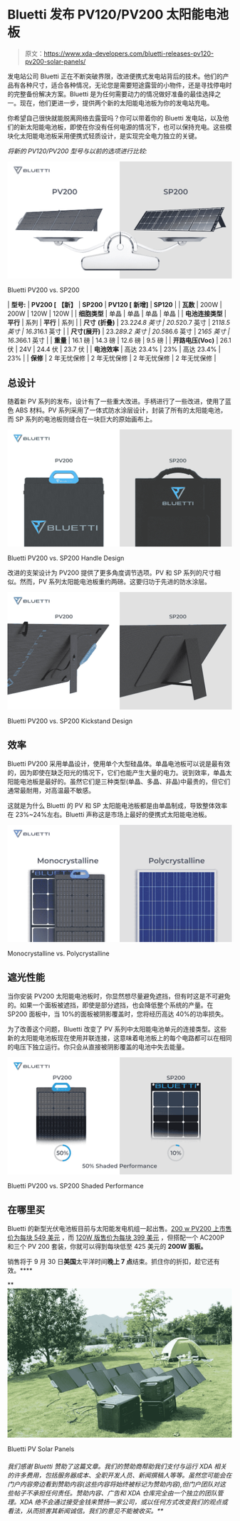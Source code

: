 # Bluetti 发布 PV120/PV200 太阳能电池板

> 原文：<https://www.xda-developers.com/bluetti-releases-pv120-pv200-solar-panels/>

发电站公司 Bluetti 正在不断突破界限，改进便携式发电站背后的技术。他们的产品有各种尺寸，适合各种情况，无论您是需要短途露营的小物件，还是寻找停电时的完整备份解决方案。Bluetti 是为任何需要动力的情况做好准备的最佳选择之一。现在，他们更进一步，提供两个新的太阳能电池板为你的发电站充电。

你希望自己很快就能脱离网络去露营吗？你可以带着你的 Bluetti 发电站，以及他们的新太阳能电池板，即使在你没有任何电源的情况下，也可以保持充电。这些模块化太阳能电池板采用便携式轻质设计，是实现完全电力独立的关键。

*将新的 PV120/PV200 型号与以前的选项进行比较:*

 <picture>![](img/5d33814036be7abe1b4a57c439158a1b.png)</picture> 

Bluetti PV200 vs. SP200

| **型号:** | **PV200 [** **【新】** | **SP200** | **PV120 [** **新增]** | **SP120** |
| **瓦数** | 200W | 200W | 120W | 120W |
| **细胞类型** | 单晶 | 单晶 | 单晶 | 单晶 |
| **电池连接类型** | **平行** | 系列 | **平行** | 系列 |
| **尺寸** **(折叠)** | 23.2*24.8 英寸 | 20.5*20.7 英寸 | 21*18.5 英寸 | 16.3*16.1 英寸 |
| **尺寸(展开)** | 23.2*89.2 英寸 | 20.5*86.6 英寸 | 21*65 英寸 | 16.3*66.1 英寸 |
| **重量** | 16.1 磅 | 14.3 磅 | 12.6 磅 | 9.5 磅 |
| **开路电压(Voc)** | 26.1 伏 | 24V | 24.4 伏 | 23.7 伏 |
| **电池效率** | 高达 23.4% | 23% | 高达 23.4% | 23% |
| **保修** | 2 年无忧保修 | 2 年无忧保修 | 2 年无忧保修 | 2 年无忧保修 |

## 总设计

随着新 PV 系列的发布，设计有了一些重大改进。手柄进行了一些改进，使用了蓝色 ABS 材料。PV 系列采用了一体式防水涂层设计，封装了所有的太阳能电池，而 SP 系列的电池板则缝合在一块巨大的原始画布上。

 <picture>![](img/462fb3e0a4349441b4a0e97ce23c42d5.png)</picture> 

Bluetti PV200 vs. SP200 Handle Design

改进的支架设计为 PV200 提供了更多角度调节选项。PV 和 SP 系列的尺寸相似。然而，PV 系列太阳能电池板重约两磅。这要归功于先进的防水涂层。

 <picture>![](img/c17b07130df0972f35c68d0ac70173c9.png)</picture> 

Bluetti PV200 vs. SP200 Kickstand Design

## 效率

Bluetti PV200 采用单晶设计，使用单个大型硅晶体。单晶电池板可以说是最有效的，因为即使在缺乏阳光的情况下，它们也能产生大量的电力。说到效率，单晶太阳能电池板是最好的。虽然它们是三种类型(单晶、多晶、非晶)中最贵的，但它们通常最耐用，对高温最不敏感。

这就是为什么 Bluetti 的 PV 和 SP 太阳能电池板都是由单晶制成，导致整体效率在 23%~24%左右。Bluetti 声称这是市场上最好的便携式太阳能电池板。

 <picture>![](img/95fe60825e8e34529108907cd50f39ee.png)</picture> 

Monocrystalline vs. Polycrystalline

## 遮光性能

当你安装 PV200 太阳能电池板时，你显然想尽量避免遮挡，但有时这是不可避免的。如果一个面板被遮挡，即使是部分遮挡，也会降低整个系统的产量。在 SP200 面板中，当 10%的面板被阴影覆盖时，您将经历高达 40%的功率损失。

为了改善这个问题，Bluetti 改变了 PV 系列中太阳能电池单元的连接类型。这些新的太阳能电池板现在使用并联连接，这意味着电池板上的每个电路都可以在相同的电压下独立运行。你只会从直接被阴影覆盖的电池中失去能量。

 <picture>![](img/6d4fccfc63e6e19d883c9360bcfb46fb.png)</picture> 

Bluetti PV200 vs. SP200 Shaded Performance

## **在哪里买**

Bluetti 的新型光伏电池板目前与太阳能发电机组一起出售。[200 w PV200 上市售价为每块 549 美元](https://www.bluettipower.com/products/bluetti-pv200-200w-solar-panel) ，而 [120W 版售价为每块 399 美元](https://www.bluettipower.com/products/bluetti-pv120-120w-solar-panel) ，但搭配一个 AC200P 和三个 PV 200 套装，你就可以得到每块低至 425 美元的 **200W 面板。**

销售将于 9 月 30 日**美国**太平洋时间**晚上 7 点**结束。抓住你的折扣，趁它还有效。****

 **<picture>![](img/6f80d279073720bd31e218572bc618b3.png)</picture> 

Bluetti PV Solar Panels

###### 我们感谢 Bluetti 赞助了这篇文章。我们的赞助商帮助我们支付与运行 XDA 相关的许多费用，包括服务器成本、全职开发人员、新闻撰稿人等等。虽然您可能会在门户内容旁边看到赞助内容(这些内容将始终被标记为赞助内容),但门户团队对这些帖子不承担任何责任。赞助内容、广告和 XDA 仓库完全由一个独立的团队管理。XDA 绝不会通过接受金钱来赞扬一家公司，或以任何方式改变我们的观点或看法，从而损害其新闻诚信。我们的意见不能被收买。**